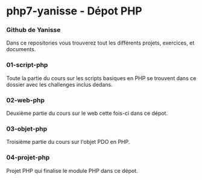 # php7-yanisse - Dépot PHP
### Github de Yanisse

Dans ce repositories vous trouverez tout les différents projets, exercices, et documents.

### 01-script-php
Toute la partie du cours sur les scripts basiques en PHP se trouvent dans ce dossier avec les challenges inclus dedans.

### 02-web-php 
Deuxième partie du cours sur le web cette fois-ci dans ce dépot.

### 03-objet-php
Troisième partie du cours sur l'objet PDO en PHP.

### 04-projet-php
Projet PHP qui finalise le module PHP dans ce dépot.